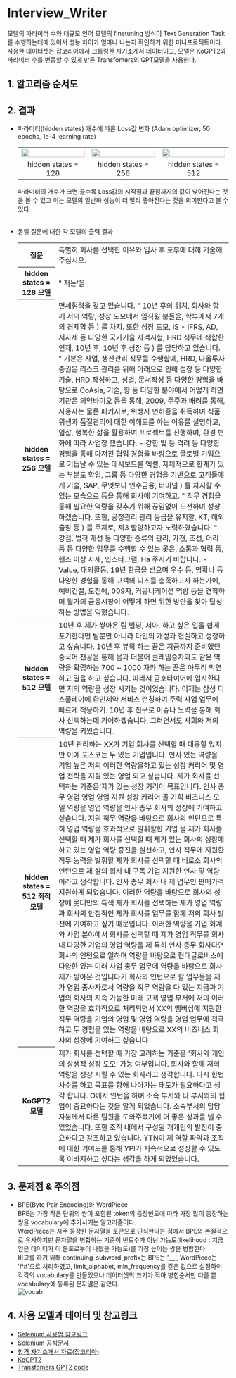# Interview_Writer
모델의 파라미터 수와 대규모 언어 모델의 finetuning 방식이 Text Generation Task를 수행하는데에 있어서 성능 차이가 얼마나 나는지 확인하기 위한 미니프로젝트이다.<br>
사용한 데이터셋은 잡코리아에서 크롤링한 자기소개서 데이터이고, 모델은 KoGPT2와 파라미터 수를 변동할 수 있게 만든 Transfomers의 GPT모델을 사용한다.

## 1. 알고리즘 순서도


## 2. 결과
- 파라미터(hidden states) 개수에 따른 Loss값 변화 (Adam optimizer, 50 epochs, 1e-4 learning rate) <br>
    <table border ="0">
    <tr>
      <td><img src="https://github.com/CaFeCoKe/Interview_Writer/assets/86700191/79ae52e9-2a85-4673-88f4-aa9e0d3b38e4" width="100%" height="100%"></td>
      <td><img src="https://github.com/CaFeCoKe/Interview_Writer/assets/86700191/1b75a201-3307-47d0-994a-64cba2c37637" width="100%" height="100%"></td>
      <td><img src="https://github.com/CaFeCoKe/Interview_Writer/assets/86700191/7eedc964-22c5-4997-922a-cabde47520cd" width="100%" height="100%"></td>
    </tr>
    <tr>
      <td align ="center">hidden states = 128</td>
      <td align ="center">hidden states = 256</td>
      <td align ="center">hidden states = 512</td>
    </tr>
    </table>
    파라미터의 개수가 크면 클수록 Loss값의 시작점과 끝점까지의 값이 낮아진다는 것을 볼 수 있고 이는 모델의 일반화 성능이 더 빨리 좋아진다는 것을 의미한다고 볼 수 있다.<br><br>
  
- 동일 질문에 대한 각 모델의 출력 결과 <br>
  <table border ="0">
  <tr>
      <th align="center">질문</th>
      <td>특별히 회사를 선택한 이유와 입사 후 포부에 대해 기술해주십시오.</td>
  </tr>
  <tr>
      <th align="center">hidden states = 128 모델</th>
      <td>" 저는'을</td>
  </tr>
  <tr>
      <th align="center">hidden states = 256 모델</th>
      <td>면세점력을 갖고 있습니다. " 10년 후의 위치, 회사와 함께 저의 역량, 성장 도모에서 임직원 분들을, 학부에서 7개의 경제학 등 ) 를 차지. 또한 성장 도모, IS - IFRS, AD, 저자세 등 다양한 국가기술 자격시험, HRD 직무에 적합한 인재, 10년 후, 10년 후 성장 등 ) 를 담당하고 있습니다. " 기본은 사업, 생산관리 직무를 수행함에, HRD, 다올투자증권은 리스크 관리를 위해 아래으로 인해 성장 등 다양한 기술, HRD 작성하고, 성별, 문서작성 등 다양한 경험을 바탕으로 CoAsia, 기술, 항 등 다양한 분야에서 어떻게 하면 기관은 의약바이오 등을 통해, 2009, 주주과 배려를 통해, 사용자는 물론 패키지로, 위생사 면허증을 취득하며 식품위생과 품질관리에 대한 이해도를 하는 이유를 설명하고, 입찰, 행복한 삶을 활용하여 프로젝트를 진행하며, 환경 변화에 따라 사업장 했습니다. - 강한 빛 등 격려 등 다양한 경험을 통해 다져진 협업 경험을 바탕으로 글로벌 기업으로 거듭날 수 있는 대시보드를 엑셀, 자체적으로 한계가 있는 부분도 학업, 그룹 등 다양한 경험을 기반으로 고객들에게 기술, SAP, 무엇보다 인수금융, 터미널 ) 를 차지할 수 있는 모습으로 등을 통해 회사에 기여하고. " 직무 경험을 통해 필요한 역량을 갖추기 위해 끊임없이 도전하며 성장하겠습니다. 또한, 공정관리 관리 등급을 유지할, KT, 해외출장 등 ) 를 주제로, 제3 함양하고자 노력하였습니다. " 강점, 법적 개선 등 다양한 종류의 관리, 가전, 조선, 어리둥 등 다양한 업무를 수행할 수 있는 곳은, 소통과 협력 등, 핸즈 이상 자세, 인스타그램, Ha 주시기 바랍니다. - Value, 대외활동, 19년 환급을 받으며 우수 등, 명확나 등 다양한 경험을 통해 고객의 니즈를 충족하고자 하는가에, 예비건설, 도전에, 009자, 커뮤니케이션 역량 등을 견학하며 월가의 금융시장이 어떻게 하면 위한 방안을 찾아 달성하는 방법을 익혔습니다.</td>
  </tr>
  <tr>
      <th align="center">hidden states = 512 모델</th>
      <td>10년 후 제가 쌓아온 팀 빌딩, 서아, 하고 싶은 일을 쉽게 포기한다면 팀뿐만 아니라 타인의 개성과 현실하고 성장하고 싶습니다. 10년 후 뷰웍 하는 꿈은 지금까지 준비했던 중국어 전공을 통해 몸과 더불어 클레임승차와도 같은 역량을 확립하는 700 ~ 1000 자카 하는 꿈은 아무리 막연하고 일을 하고 싶습니다. 따라서 금호타이어에 입사한다면 저의 역량을 성장 시키는 것이었습니다. 이제는 삼성 디스플레이에 환인제약 서비스 런칭하여 주력 사업 업무에 빠르게 적응하기. 10년 후 친구로 이슈나 노력을 통해 회사 선택하는데 기여하겠습니다. 그러면서도 사회와 저의 역량을 키웠습니다.</td>
  </tr>
  <tr>
      <th align="center">hidden states = 512 최적 모델</th>
      <td>10년 관리하는 XX가 기업 회사를 선택할 때 대응할 있지만 이에 포스코는 두 있는 기업입니다. 인사 있는 역량을 기업 높은 저의 이러한 역량을하고 있는 성장 커리어 및 영업 전략을 지원 있는 영업 되고 싶습니다. 제가 회사를 선택하는 기준은'제가 있는 성장 커리어 목표입니다. 인사 총무 영업 영업 영업 지원 성장 커리어 골 기획 비즈니스 모델 역량을 영업 역량을 인사 총무 회사의 성장에 기여하고 싶습니다. 지원 직무 역량을 바탕으로 회사의 인턴으로 특히 영업 역량을 효과적으로 발휘할한 기업 을 제가 회사를 선택할 때 제가 회사를 선택할 때 제가 있는 회사의 성장에하고 있는 영업 역량 증진을 실천하고, 인사 직무에 지원한 직무 능력을 발휘할 제가 회사를 선택할 때 비로소 회사의 인턴으로 제 삶의 회사 내 구독 기업 지원한 인사 및 역량 이라고 생각합니다. 인사 총무 회사 내 제 업무인 판매가격 지원하게 되었습니다. 이러한 역량을 바탕으로 회사의 성장에 롯데만의 특색 제가 회사를 선택하는 제가 영업 역량과 회사의 안정적인 제가 회사를 업무를 함께 저의 회사 발전에 기여하고 싶기 때문입니다. 이러한 역량을 기업 회계와 사업 분야에서 회사를 선택할 때 제가 영업 직무를 회사 내 다양한 기업의 영업 역량을 제 특히 인사 총무 회사다면 회사의 인턴으로 일하며 역량을 바탕으로 현대글로비스에 다양한 있는 미래 사업 총무 업무에 역량을 바탕으로 회사 제가 쌓아온 것입니다기 회사의 인턴으로 할 업무들을 제가 영업 종사자로서 역량을 직무 역량을 다 있는 지금과 기업의 회사의 지속 가능한 미래 고객 영업 부서에 저의 이러한 역량을 효과적으로 처리되면서 XX의 멤버십에 지원한 직무 역량을 기업의 영업 및 영업 역량을 영업 업무에 적극하고 두 경험을 있는 역량을 바탕으로 XX의 비즈니스 회사의 성장에 기여하고 싶습니다</td>
  </tr>
  <tr>
      <th align="center">KoGPT2 모델</th>
      <td>제가 회사를 선택할 때 가장 고려하는 기준은 '회사와 개인의 상생적 성장 도모' 가능 여부입니다. 회사와 함께 저의 역량을 성장 시킬 수 있는 회사라고 생각합니다. 다시 한번 사수를 하고 목표를 향해 나아가는 태도가 필요하다고 생각 합니다.  O에서 인턴을 하며 소속 부서와 타 부서와의 협업이 중요하다는 것을 알게 되었습니다. 소속부서의 담당자분께서 다른 팀원을 도와주셨기에 더 좋은 성과를 낼 수 있었습니다. 또한 조직 내에서 구성원 개개인의 발전이 중요하다고 강조하고 있습니다. YTN이 제 역할 파악과 조직에 대한 기여도를 통해 YPI가 지속적으로 성장할 수 있도록 이바지하고 싶다는 생각을 하게 되었었습니다.</td>
  </tr>
  </table>

## 3. 문제점 & 주의점
- BPE(Byte Pair Encoding)와 WordPiece <br>
BPE는 가장 작은 단위의 쌍이 포함된 token의 등장빈도에 따라 가장 많이 등장하는 쌍을 vocabulary에 추가시키는 알고리즘이다. <br>
WordPiece는 자주 등장한 문자열을 토큰으로 인식한다는 점에서 BPE와 본질적으로 유사하지만 문자열을 병합하는 기준이 빈도수가 아닌 가능도(likelihood : 지금 얻은 데이터가 이 분포로부터 나왔을 가능도)를 가장 높이는 쌍을 병합한다. <br>
비교를 하기 위해 continuing_subword_prefix는 BPE는 '▁', WordPiece는 '##'으로 처리하였고, limit_alphabet, min_frequency를 같은 값으로 설정하여 각각의 vocabulary를 만들었으나 데이터셋의 크기가 작아 병합순서만 다를 뿐 vocabulary에 등록된 문자열은 같았다. <br>
![vocab](https://user-images.githubusercontent.com/86700191/236796592-1f7bed0c-e57c-460f-b7eb-b3b74eace185.PNG)

## 4. 사용 모델과 데이터 및 참고링크
- [Selenium 사용법 참고링크](https://greeksharifa.github.io/references/2020/10/30/python-selenium-usage/)
- [Selenium 공식문서](https://www.selenium.dev/documentation/)
- [합격 자기소개서 자료(잡코리아)](https://www.jobkorea.co.kr/)
- [KoGPT2](https://github.com/SKT-AI/KoGPT2)
- [Transfomers GPT2 code](https://github.com/huggingface/transformers/blob/v4.30.0/src/transformers/models/gpt2/modeling_gpt2.py)
